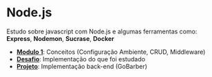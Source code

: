 # Node.js

Estudo sobre javascript com Node.js e algumas ferramentas como: **Express**, **Nodemon**, **Sucrase**, **Docker**

- [**Modulo 1**](Modulo%201): Conceitos (Configuração Ambiente, CRUD, Middleware)
- [**Desafio**](Desafio): Implementação do que foi estudado
- [**Projeto**](Projeto): Implementação back-end (GoBarber)

